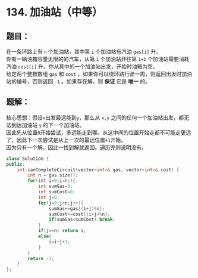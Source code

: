 # 134. 加油站（中等）
## 题目：
在一条环路上有 `n` 个加油站，其中第 `i` 个加油站有汽油 `gas[i]` 升。\
你有一辆油箱容量无限的的汽车，从第 `i` 个加油站开往第 `i+1` 个加油站需要消耗汽油 `cost[i]` 升。你从其中的一个加油站出发，开始时油箱为空。\
给定两个整数数组 `gas` 和 `cost` ，如果你可以绕环路行驶一周，则返回出发时加油站的编号，否则返回 `-1` 。如果存在解，则 **保证** 它是 **唯一** 的。
## 题解：
核心思想：假设`x`出发最远能到`y`，那么从 `x,y` 之间的任何一个加油站出发，都无法到达加油站 `y` 的下一个加油站。\
因此先从位置`0`开始尝试，多远能走到哪。从这中间的位置开始走都不可能走更远了，因此下一次尝试是从上一次的最远位置`+1`开始。\
因为只有一个解，因此一找到解就返回。遍历完则说明没有。
```c++
class Solution {
public:
    int canCompleteCircuit(vector<int>& gas, vector<int>& cost) {
        int n = gas.size();
        for(int i=0;i<n;){
            int sumGas=0;
            int sumCost=0;
            int j=0;
            for(j=0;j<n;j++){
                sumGas+=gas[(i+j)%n];
                sumCost+=cost[(i+j)%n];
                if(sumGas<sumCost) break;
            }
            if(j==n) return i;
            else{
                i=i+j+1;
            }
        }
        return -1;
    }
};
```